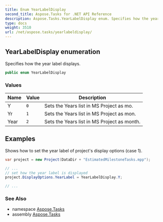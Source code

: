 ```yaml
---
title: Enum YearLabelDisplay
second_title: Aspose.Tasks for .NET API Reference
description: Aspose.Tasks.YearLabelDisplay enum. Specifies how the year label displays
type: docs
weight: 3510
url: /net/aspose.tasks/yearlabeldisplay/
---
```

## YearLabelDisplay enumeration

Specifies how the year label displays.

```csharp
public enum YearLabelDisplay
```

### Values

| Name | Value | Description |
| --- | --- | --- |
| Y | `0` | Sets the Years list in MS Project as mo. |
| Yr | `1` | Sets the Years list in MS Project as mon. |
| Year | `2` | Sets the Years list in MS Project as month. |

## Examples

Shows how to set the year label of project's display options (case 1).

```csharp
var project = new Project(DataDir + "EstimatedMilestoneTasks.mpp");

// ...
// set how the year label is displayed
project.DisplayOptions.YearLabel = YearLabelDisplay.Y;

// ...
```

### See Also

* namespace [Aspose.Tasks](../../aspose.tasks/)
* assembly [Aspose.Tasks](../../)


